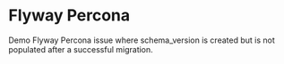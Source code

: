 # Flyway Percona    

Demo Flyway Percona issue where schema_version is created but is not 
populated after a successful migration.
